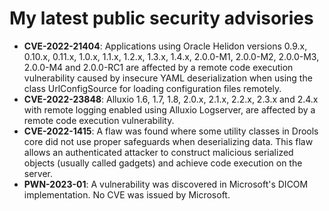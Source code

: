# My latest public security advisories

- **CVE-2022-21404**: Applications using Oracle Helidon versions  0.9.x, 0.10.x, 0.11.x, 1.0.x, 1.1.x, 1.2.x, 1.3.x, 1.4.x, 2.0.0-M1, 2.0.0-M2, 2.0.0-M3, 2.0.0-M4 and 2.0.0-RC1 are affected by a remote code execution vulnerability caused by insecure YAML deserialization when using the class UrlConfigSource for loading configuration files remotely. 
- **CVE-2022-23848**: Alluxio 1.6, 1.7, 1.8, 2.0.x, 2.1.x, 2.2.x, 2.3.x and 2.4.x with remote logging enabled using Alluxio Logserver, are affected by a remote code execution vulnerability.
- **CVE-2022-1415**: A flaw was found where some utility classes in Drools core did not use proper safeguards when deserializing data. This flaw allows an authenticated attacker to construct malicious serialized objects (usually called gadgets) and achieve code execution on the server.
- **PWN-2023-01**: A vulnerability was discovered in Microsoft's DICOM implementation. No CVE was issued by Microsoft.
